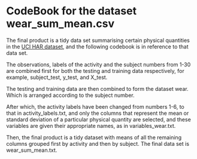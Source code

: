 # CodeBook for the dataset wear_sum_mean.csv

The final product is a tidy data set summarising certain physical quantities in the [UCI HAR dataset](http://archive.ics.uci.edu/ml/datasets/Human+Activity+Recognition+Using+Smartphones), and the following codebook is in reference to that data set. 

The observations, labels of the activity and the subject numbers from 1-30 are combined first for both the testing and training data respectively, for example, subject_test, y_test, and X_test. 

The testing and training data are then combined to form the dataset wear. Which is arranged according to the subject number. 

After which, the activity labels have been changed from numbers 1-6, to that in activity_labels.txt, and only the columns that represent the mean or standard deviation of a particular physical quantity are selected, and these variables are given their appropriate names, as in variables_wear.txt.

Then, the final product is a tidy dataset with means of all the remaining columns grouped first by activity and then by subject. The final data set is wear_sum_mean.txt. 
